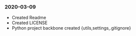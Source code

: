 ### 2020-03-09
+ Created Readme
+ Created LICENSE
+ Python project backbone created {utils,settings,.gitignore}
